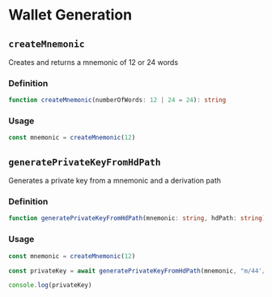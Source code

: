 # Wallet Generation

## `createMnemonic`

Creates and returns a mnemonic of 12 or 24 words

### Definition

```ts
function createMnemonic(numberOfWords: 12 | 24 = 24): string
```

### Usage

```ts
const mnemonic = createMnemonic(12)
```

## `generatePrivateKeyFromHdPath`

Generates a private key from a mnemonic and a derivation path

### Definition

```ts
function generatePrivateKeyFromHdPath(mnemonic: string, hdPath: string): Promise<string>
```

### Usage

```ts
const mnemonic = createMnemonic(12)

const privateKey = await generatePrivateKeyFromHdPath(mnemonic, "m/44'/118'/0'/0'/0")

console.log(privateKey)
```
